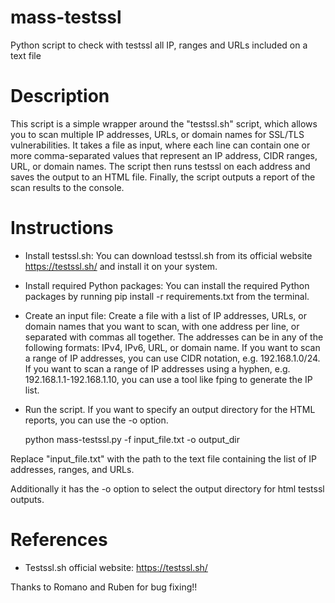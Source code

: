 # mass-testssl
Python script to check with testssl all IP, ranges and URLs included on a text file

# Description

This script is a simple wrapper around the "testssl.sh" script, which allows you to scan multiple IP addresses, URLs, or domain names for SSL/TLS vulnerabilities. It takes a file as input, where each line can contain one or more comma-separated values that represent an IP address, CIDR ranges, URL, or domain names. The script then runs testssl on each address and saves the output to an HTML file. Finally, the script outputs a report of the scan results to the console.

# Instructions

* Install testssl.sh: You can download testssl.sh from its official website https://testssl.sh/ and install it on your system.

* Install required Python packages: You can install the required Python packages by running pip install -r requirements.txt from the terminal.

* Create an input file: Create a file with a list of IP addresses, URLs, or domain names that you want to scan, with one address per line, or separated with commas all together. The addresses can be in any of the following formats: IPv4, IPv6, URL, or domain name. If you want to scan a range of IP addresses, you can use CIDR notation, e.g. 192.168.1.0/24. If you want to scan a range of IP addresses using a hyphen, e.g. 192.168.1.1-192.168.1.10, you can use a tool like fping to generate the IP list.

* Run the script. If you want to specify an output directory for the HTML reports, you can use the -o option.
 
  python mass-testssl.py -f input_file.txt -o output_dir
  
Replace "input_file.txt" with the path to the text file containing the list of IP addresses, ranges, and URLs. 

Additionally it has the -o option to select the output directory for html testssl outputs.

# References

* Testssl.sh official website: https://testssl.sh/

Thanks to Romano and Ruben for bug fixing!!
